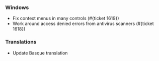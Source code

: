 
### Windows

+ Fix context menus in many controls (#{ticket 1619})
+ Work around access denied errors from antivirus scanners (#{ticket 1618})


### Translations

+ Update Basque translation

